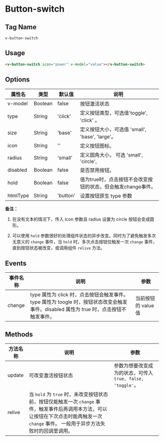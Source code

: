 # Button-switch

## Tag Name
`v-button-switch`

## Usage
```html
<v-button-switch icon="power" v-model="value"></v-button-switch>
```

## Options

属性名   |    类型   |     默认值     |     说明
----    | ----    | ----    | ----    |
v-model | Boolean | false | 按钮激活状态
type |  String  | 'click' | 定义按钮类型，可选值'toggle', 'click' 。
size  | String  | 'base' |  定义按钮大小，可选值 'small', 'base', 'large'。
icon  | String  | ''  |  定义按钮图标。
radius | String | 'small' | 定义圆角大小， 可选 'small', 'circle',
disabled | Boolean | false | 是否禁用按钮。
hold | Boolean | false | 值为true时，点击按钮不会改变按钮的状态，但会触发change事件。
htmlType | String | 'button' | 设置按钮原生 type 参数

<!-- longTap   | Boolean | false | 是否开启长按功能。 -->
**备注：**
1. 在没有文本的情况下，传入 icon 参数且 radius 设置为 circle 按钮会变成圆形。

2. 可以使用 `hold` 参数很好的处理组件状态的异步改变。同时为了避免触发多次无意义的 `change` 事件，当 `hold` 时，多次点击按钮仅触发一次 `change` 事件，直到按钮状态被改变，或调用组件 `relive` 方法。


## Events

事件名称   |    说明   |     参数  |
----    | ----    | ----    |
change | type 属性为 click 时，点击按钮会触发事件。 type 属性为 toogle 时，按钮状态改变会触发事件。disabled 属性为 true 时，点击按钮不触发事件。 | 当前按钮的 value 值


## Methods

方法名称   |    说明   |     参数  |
----    | ----    | ----    |
update | 可改变激活按钮状态 | 参数为想要改变成为的状态，可传入`true, false, 'toggle'`。
relive | 当 `hold` 为 `true` 时，未改变按钮状态前，按钮仅能触发一次 `change` 事件，触发事件后再调用本方法，可以让按钮在下次点击时能再触发一次 `change` 事件。 一般用于异步方法失败时的回调里调用。|
